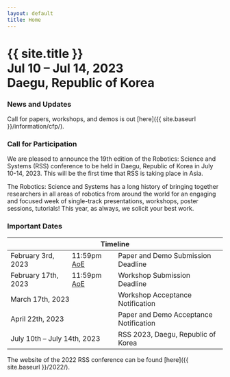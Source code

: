 ```yaml
---
layout: default
title: Home
---
```

<h1 class="page-title">{{ site.title }}<br>
Jul 10 &ndash; Jul 14, 2023<br>Daegu, Republic of Korea</h1>



### News and Updates

Call for papers, workshops, and demos is out [here]({{ site.baseurl }}/information/cfp/).


### Call for Participation

We are pleased to announce the 19th edition of the Robotics: Science and Systems (RSS) conference to be held in Daegu, Republic of Korea in July 10-14, 2023. This will be the first time that RSS is taking place in Asia. 

The Robotics: Science and Systems has a long history of bringing together
researchers in all areas of robotics from around the world for an engaging and
focused week of single-track presentations, workshops, poster sessions,
tutorials! This year, as always, we solicit your best work.


### Important Dates

<table class="table">
    <thead>
      <tr>
        <th colspan="3">Timeline</th>
      </tr>
    </thead>
    <tbody>
      <tr>
        <td>February 3rd, 2023</td>
        <td>11:59pm <a target="_blank" href="https://time.is/Anywhere_on_Earth">AoE</a></td>
        <td>Paper and Demo Submission Deadline</td>
      </tr>
      <tr>
        <td>February 17th, 2023</td>
        <td>11:59pm <a target="_blank" href="https://time.is/Anywhere_on_Earth">AoE</a></td>
        <td>Workshop Submission Deadline</td>
      </tr>
      <tr>
      <td colspan="2">March 17th, 2023</td>
        <td>Workshop Acceptance Notification</td>
      </tr>
      <tr>
        <td colspan="2">April 22th, 2023</td>
        <td>Paper and Demo Acceptance Notification</td>
      </tr>
      <tr>
        <td colspan="2">July 10th &ndash; July 14th, 2023</td>
        <td>RSS 2023, Daegu, Republic of Korea</td>
      </tr>
    </tbody>
  </table>



The website of the 2022 RSS conference can be found [here]({{ site.baseurl }}/2022/).

<tr>
<td style="padding-bottom:60px;">
&nbsp;
</td>
</tr>
